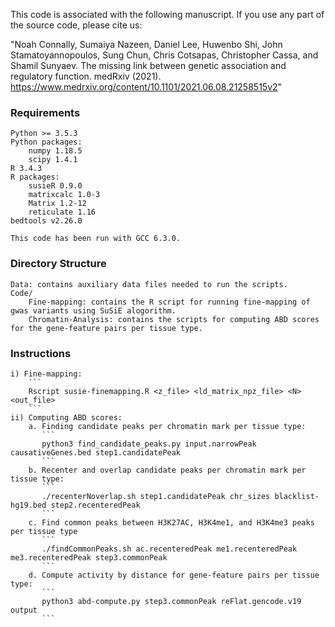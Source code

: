 This code is associated with the following manuscript. If you use any part of the source code, please cite us:

"Noah Connally, Sumaiya Nazeen, Daniel Lee, Huwenbo Shi, John Stamatoyannopoulos, Sung Chun, Chris Cotsapas, Christopher Cassa, and Shamil Sunyaev. 
The missing link between genetic association and regulatory function. medRxiv (2021). https://www.medrxiv.org/content/10.1101/2021.06.08.21258515v2"

### Requirements
	Python >= 3.5.3
	Python packages:
		numpy 1.18.5
		scipy 1.4.1
	R 3.4.3
	R packages: 
		susieR 0.9.0
		matrixcalc 1.0-3
		Matrix 1.2-12
		reticulate 1.16 
	bedtools v2.26.0

	This code has been run with GCC 6.3.0.

### Directory Structure
	Data: contains auxiliary data files needed to run the scripts.
	Code/
		Fine-mapping: contains the R script for running fine-mapping of gwas variants using SuSiE alogorithm.
		Chromatin-Analysis: contains the scripts for computing ABD scores for the gene-feature pairs per tissue type.

### Instructions	
	i) Fine-mapping:
		```
		Rscript susie-finemapping.R <z_file> <ld_matrix_npz_file> <N> <out_file>
		```
	ii) Computing ABD scores:
		a. Finding candidate peaks per chromatin mark per tissue type:
		   ```
		   python3 find_candidate_peaks.py input.narrowPeak causativeGenes.bed step1.candidatePeak
		   ```
		b. Recenter and overlap candidate peaks per chromatin mark per tissue type:
		   ```
		   ./recenterNoverlap.sh step1.candidatePeak chr_sizes blacklist-hg19.bed step2.recenteredPeak
		   ```
		c. Find common peaks between H3K27AC, H3K4me1, and H3K4me3 peaks per tissue type
		   ```
		   ./findCommonPeaks.sh ac.recenteredPeak me1.recenteredPeak me3.recenteredPeak step3.commonPeak
		   ```
		d. Compute activity by distance for gene-feature pairs per tissue type:
		   ```
		   python3 abd-compute.py step3.commonPeak reFlat.gencode.v19 output
		   ```
